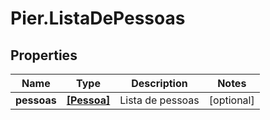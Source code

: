 # Pier.ListaDePessoas

## Properties
Name | Type | Description | Notes
------------ | ------------- | ------------- | -------------
**pessoas** | [**[Pessoa]**](Pessoa.md) | Lista de pessoas | [optional] 



